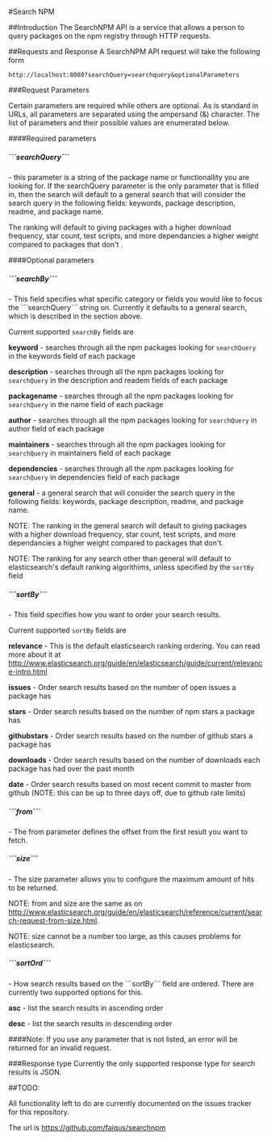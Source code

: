 #Search NPM 

##Introduction
The SearchNPM API is a service that allows a person to query packages on the npm registry through HTTP requests.  

##Requests and Response 
A SearchNPM API request will take the following form

 
```
http://localhost:8080?searchQuery=searchquery&optionalParameters
```

###Request Parameters

Certain parameters are required while others are optional. As is standard in URLs, all parameters are separated using the ampersand (&) character. The list of parameters and their possible values are enumerated below.

####Required parameters

<h5>```searchQuery```</h5> - this parameter is a string of the package name or functionallity you are looking for. If the searchQuery parameter is the only parameter that is filled in, then the search will default to a general search that will consider the search query in the following fields: keywords, package description, readme, and package name. 

The ranking will default to giving packages with a higher download frequency, star count, test scripts, and more dependancies a higher weight  compared to packages that don't . 

####Optional parameters 

<h5>```searchBy```</h5>- This field specifies what specific category or fields you would like to focus the ```searchQuery``` string on. Currently it defaults to a general search, which is described in the section above. 

Current supported ```searchBy``` fields are

 **keyword** - searches through all the npm packages looking for ```searchQuery``` in the keywords field of each package
 
 **description** -  searches through all the npm packages looking for  ```searchQuery``` in the description and readem fields of each package

 **packagename** -  searches through all the npm packages looking for ```searchQuery``` in the name field of each package 

 **author** -  searches through all the npm packages looking for  ```searchQuery```  in author field of each package

 **maintainers** - searches through all the npm packages looking for  ```searchQuery```  in maintainers field of each package

 **dependencies**  - searches through all the npm packages looking for  ```searchQuery``` in dependencies field of each package

 **general** - a general search that will consider the search query in the following fields: keywords, package description, readme, and package name. 
	
 NOTE: The ranking in the general search will default to giving packages with a higher download frequency, star count, test scripts, and more dependancies a higher weight  compared to packages that don't. 
	
NOTE: The ranking for any search other than general will default to elasticsearch's default ranking algorithims, unless specified by the ```sortBy``` field

<h5>```sortBy```</h5>- This field specifies how you want to order your search results. 

Current supported ```sortBy``` fields are 

 **relevance** - This is the default elasticsearch ranking ordering. You can read more about it at <a>http://www.elasticsearch.org/guide/en/elasticsearch/guide/current/relevance-intro.html</a>  

 **issues** - Order search results based on the number of open issues a package has
 
 **stars** - Order search results based on the number of npm stars a package has

 **githubstars** - Order search results based on the number of github stars a package has 

 **downloads** - Order search results based on the number of downloads each package has had over the past month  

 **date** - Order search results based on most recent commit to master from github (NOTE: this can be up to three days off, due to github rate limits)

<h5>```from```</h5>-  The from parameter defines the offset from the first result you want to fetch.

<h5>```size```</h5>- The size parameter allows you to configure the maximum amount of hits to be returned.

NOTE: from and size are the same as on <a>http://www.elasticsearch.org/guide/en/elasticsearch/reference/current/search-request-from-size.html</a>.

NOTE: size cannot be a number too large, as this causes problems for elasticsearch. 

<h5>```sortOrd```</h5>- How search results based on the ```sortBy``` field are ordered. There are currently two supported options for this. 

 **asc** - list the search results in ascending order 

 **desc** - list the search results in descending order 

####Note: If you use any parameter that is not listed, an error will be returned for an invalid request. 

###Response type 
Currently the only supported response type for search results is JSON.


##TODO: 

All functionality left to do are currently documented on the issues tracker for this repository. 

The url is <a>https://github.com/faiqus/searchnpm</a> 
 




